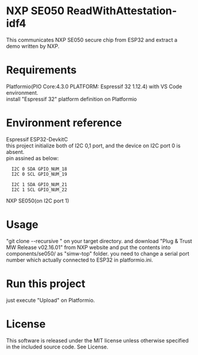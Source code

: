 # NXP SE050 ReadWithAttestation-idf4

This communicates NXP SE050 secure chip from ESP32 and extract a demo written by NXP.

# Requirements

  Platformio(PIO Core:4.3.0 PLATFORM: Espressif 32 1.12.4) with VS Code environment.  
  install "Espressif 32" platform definition on Platformio  

# Environment reference
  
  Espressif ESP32-DevkitC  
  this project initialize both of I2C 0,1 port, and the device on I2C port 0 is absent.  
  pin assined as below:  


      I2C 0 SDA GPIO_NUM_18
      I2C 0 SCL GPIO_NUM_19

      I2C 1 SDA GPIO_NUM_21
      I2C 1 SCL GPIO_NUM_22
          
  NXP SE050(on I2C port 1)  

# Usage

"git clone --recursive " on your target directory. 
and download "Plug & Trust MW Release v02.16.01" from NXP website
and put the contents into components/se050/ as "simw-top" folder. 
you need to change a serial port number which actually connected to ESP32 in platformio.ini.  

# Run this project

just execute "Upload" on Platformio.   

# License

This software is released under the MIT license unless otherwise specified in the included source code. See License. 
